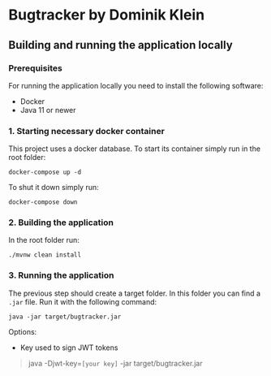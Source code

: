 # Bugtracker by Dominik Klein

## Building and running the application locally

### Prerequisites

For running the application locally you need to install the following software:

- Docker
- Java 11 or newer

### 1. Starting necessary docker container

This project uses a docker database. To start its container simply run in the root folder:

```docker-compose up -d```

To shut it down simply run:

``docker-compose down``

### 2. Building the application

In the root folder run:

``./mvnw clean install``

### 3. Running the application

The previous step should create a target folder. In this folder you can find a ``.jar`` file. Run it with the following
command:

``java -jar target/bugtracker.jar``

Options:

- Key used to sign JWT tokens

> java -Djwt-key=`[your key]` -jar target/bugtracker.jar